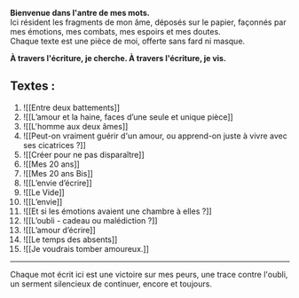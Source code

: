 **Bienvenue dans l'antre de mes mots.**  
Ici résident les fragments de mon âme, déposés sur le papier, façonnés par mes émotions, mes combats, mes espoirs et mes doutes.  
Chaque texte est une pièce de moi, offerte sans fard ni masque.

**À travers l'écriture, je cherche. À travers l'écriture, je vis.**

## Textes :
1. ![[Entre deux battements]]
2. ![[L’amour et la haine, faces d’une seule et unique pièce]]
3. ![[L'homme aux deux âmes]]
4. ![[Peut-on vraiment guérir d'un amour, ou apprend-on juste à vivre avec ses cicatrices ?]]
5. ![[Créer pour ne pas disparaître]]
6. ![[Mes 20 ans]]
7. ![[Mes 20 ans Bis]]
8. ![[L’envie d’écrire]]
9. ![[Le Vide]]
10. ![[L’envie]]
11. ![[Et si les émotions avaient une chambre à elles ?]]
12. ![[L’oubli - cadeau ou malédiction ?]]
13. ![[L’amour d’écrire]]
14. ![[Le temps des absents]]
15. ![[Je voudrais tomber amoureux.]]

---

Chaque mot écrit ici est une victoire sur mes peurs, une trace contre l'oubli, un serment silencieux de continuer, encore et toujours.